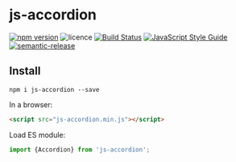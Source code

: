 # js-accordion

[![npm version](https://badge.fury.io/js/js-accordion.svg)](https://badge.fury.io/js/js-accordion)
![licence](https://img.shields.io/badge/licence-MIT-blue.svg?style=flat) 
[![Build Status](https://travis-ci.org/kappys1/js-accordion.svg?branch=master)](https://travis-ci.org/kappys1/js-accordion)
[![JavaScript Style Guide](https://img.shields.io/badge/code_style-standard-brightgreen.svg)](https://standardjs.com)
[![semantic-release](https://img.shields.io/badge/%20%20%F0%9F%93%A6%F0%9F%9A%80-semantic--release-e10079.svg)](https://github.com/semantic-release/semantic-release)
## Install

```shell
npm i js-accordion --save
```

In a browser:
```html
<script src="js-accordion.min.js"></script>
```

Load ES module:
```js
import {Accordion} from 'js-accordion';
```

